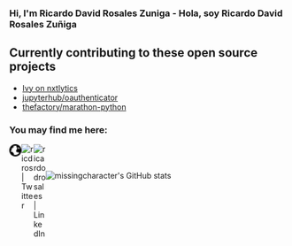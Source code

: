 ### Hi, I'm Ricardo David Rosales Zuniga - Hola, soy Ricardo David Rosales Zuñiga

## Currently contributing to these open source projects

- [Ivy on nxtlytics](https://github.com/nxtlytics?q=ivy&type=&language=)
- [jupyterhub/oauthenticator](https://github.com/jupyterhub/oauthenticator)
- [thefactory/marathon-python](https://github.com/thefactory/marathon-python)


### You may find me here:

[<img align="left" alt="ricdros.com" width="22px" src="https://raw.githubusercontent.com/iconic/open-iconic/master/svg/globe.svg" />][website]
[<img align="left" alt="ricdros         | Twitter" width="22px" src="https://cdn.jsdelivr.net/npm/simple-icons@v3/icons/twitter.svg" />][twitter]
[<img align="left" alt="ricardodrosales | LinkedIn" width="22px" src="https://cdn.jsdelivr.net/npm/simple-icons@v3/icons/linkedin.svg" />][linkedin]

<br />



[website]: https://ricdros.com
[twitter]: https://twitter.com/ricdros
[linkedin]: https://www.linkedin.com/in/ricardodrosales/

<br />

![missingcharacter's GitHub stats](https://github-readme-stats.vercel.app/api?username=missingcharacter&show_icons=true)
